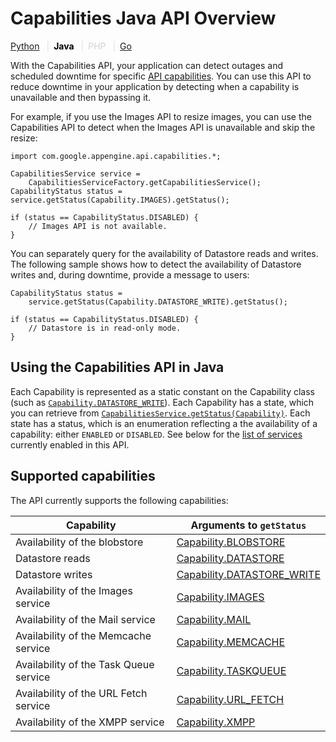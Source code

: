 # Capabilities Java API Overview

  

[Python](https://web.archive.org/web/20160424231040/https://cloud.google.com/appengine/docs/python/capabilities/ "View this page in the Python runtime") <span style="color: #ddd; padding: 0em .5em;">|</span><span style="color: black; font-weight:bold">Java</span> <span style="color: #ddd; padding: 0em .5em;">|</span><span style="color:lightgray" title="This page is not available in the PHP runtime">PHP</span> <span style="color: #ddd; padding: 0em .5em;">|</span>[Go](https://web.archive.org/web/20160424231040/https://cloud.google.com/appengine/docs/go/capabilities/ "View this page in the Go runtime")

With the Capabilities API, your application can detect outages and scheduled downtime for specific [API capabilities](#Java_Supported_capabilities). You can use this API to reduce downtime in your application by detecting when a capability is unavailable and then bypassing it.

For example, if you use the Images API to resize images, you can use the Capabilities API to detect when the Images API is unavailable and skip the resize:

```
import com.google.appengine.api.capabilities.*;

CapabilitiesService service =
    CapabilitiesServiceFactory.getCapabilitiesService();
CapabilityStatus status = service.getStatus(Capability.IMAGES).getStatus();

if (status == CapabilityStatus.DISABLED) {
    // Images API is not available.
}
```

You can separately query for the availability of Datastore reads and writes. The following sample shows how to detect the availability of Datastore writes and, during downtime, provide a message to users:

```
CapabilityStatus status =
    service.getStatus(Capability.DATASTORE_WRITE).getStatus();

if (status == CapabilityStatus.DISABLED) {
    // Datastore is in read-only mode.
}
```

## Using the Capabilities API in Java

Each Capability is represented as a static constant on the Capability class (such as [`Capability.DATASTORE_WRITE`](https://web.archive.org/web/20160424231040/https://cloud.google.com/appengine/docs/java/javadoc/com/google/appengine/api/capabilities/Capability#DATASTORE_WRITE)). Each Capability has a state, which you can retrieve from [`CapabilitiesService.getStatus(Capability)`](https://web.archive.org/web/20160424231040/https://cloud.google.com/appengine/docs/java/javadoc/com/google/appengine/api/capabilities/CapabilitiesService#getStatus(com.google.appengine.api.capabilities.Capability)). Each state has a status, which is an enumeration reflecting a the availability of a capability: either `ENABLED` or `DISABLED`. See below for the [list of services](#Java_Supported_capabilities) currently enabled in this API.

## Supported capabilities

The API currently supports the following capabilities:

<table>
<thead>
<tr class="header">
<th>Capability</th>
<th>Arguments to <code>getStatus</code></th>
</tr>
</thead>
<tbody>
<tr class="odd">
<td>Availability of the blobstore</td>
<td><a href="https://web.archive.org/web/20160424231040/https://cloud.google.com/appengine/docs/java/javadoc/com/google/appengine/api/capabilities/Capability#BLOBSTORE">Capability.BLOBSTORE</a></td>
</tr>
<tr class="even">
<td>Datastore reads</td>
<td><a href="https://web.archive.org/web/20160424231040/https://cloud.google.com/appengine/docs/java/javadoc/com/google/appengine/api/capabilities/Capability#DATASTORE">Capability.DATASTORE</a></td>
</tr>
<tr class="odd">
<td>Datastore writes</td>
<td><a href="https://web.archive.org/web/20160424231040/https://cloud.google.com/appengine/docs/java/javadoc/com/google/appengine/api/capabilities/Capability#DATASTORE_WRITE">Capability.DATASTORE_WRITE</a></td>
</tr>
<tr class="even">
<td>Availability of the Images service</td>
<td><a href="https://web.archive.org/web/20160424231040/https://cloud.google.com/appengine/docs/java/javadoc/com/google/appengine/api/capabilities/Capability#IMAGES">Capability.IMAGES</a></td>
</tr>
<tr class="odd">
<td>Availability of the Mail service</td>
<td><a href="https://web.archive.org/web/20160424231040/https://cloud.google.com/appengine/docs/java/javadoc/com/google/appengine/api/capabilities/Capability.html#MAIL">Capability.MAIL</a></td>
</tr>
<tr class="even">
<td>Availability of the Memcache service</td>
<td><a href="https://web.archive.org/web/20160424231040/https://cloud.google.com/appengine/docs/java/javadoc/com/google/appengine/api/capabilities/Capability.html#MEMCACHE">Capability.MEMCACHE</a></td>
</tr>
<tr class="odd">
<td>Availability of the Task Queue service</td>
<td><a href="https://web.archive.org/web/20160424231040/https://cloud.google.com/appengine/docs/java/javadoc/com/google/appengine/api/capabilities/Capability.html#TASKQUEUE">Capability.TASKQUEUE</a></td>
</tr>
<tr class="even">
<td>Availability of the URL Fetch service</td>
<td><a href="https://web.archive.org/web/20160424231040/https://cloud.google.com/appengine/docs/java/javadoc/com/google/appengine/api/capabilities/Capability#URL_FETCH">Capability.URL_FETCH</a></td>
</tr>
<tr class="odd">
<td>Availability of the XMPP service</td>
<td><a href="https://web.archive.org/web/20160424231040/https://cloud.google.com/appengine/docs/java/javadoc/com/google/appengine/api/capabilities/Capability.html#XMPP">Capability.XMPP</a></td>
</tr>
</tbody>
</table>
